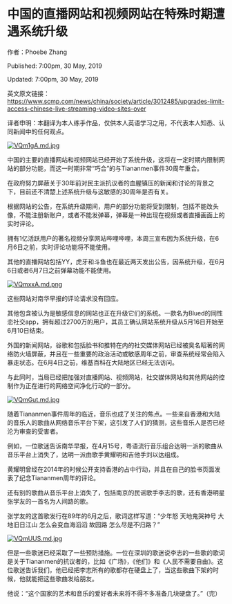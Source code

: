 中国的直播网站和视频网站在特殊时期遭遇系统升级
=

作者：Phoebe Zhang   

Published: 7:00pm, 30 May, 2019

Updated: 7:00pm, 30 May, 2019

英文原文链接：https://www.scmp.com/news/china/society/article/3012485/upgrades-limit-access-chinese-live-streaming-video-sites-over

译者申明：本翻译为本人练手作品，仅供本人英语学习之用，不代表本人知悉、认同新闻中的任何观点。

[![VQm1gA.md.jpg](https://s2.ax1x.com/2019/05/30/VQm1gA.md.jpg)](https://imgchr.com/i/VQm1gA)

中国的主要的直播网站和视频网站已经开始了系统升级，这将在一定时期内限制网站的部分功能，而这一时期非常“巧合”的与Tiananmen事件30周年重合。

在政府努力屏蔽关于30年前对民主派抗议者的血腥镇压的新闻和讨论的背景之下，目前还不清楚上述系统升级与这敏感的30周年是否有关。

根据网站的公告，在系统升级期间，用户的部分功能将受到限制，包括不能改头像，不能注册新账户，或者不能发弹幕，弹幕是一种出现在视频或者直播画面上的实时评论。

拥有1亿活跃用户的著名视频分享网站哔哩哔哩，本周三宣布因为系统升级，在6月6日之前，实时评论功能将不能使用。

其他的直播网站包括YY，虎牙和斗鱼也在最近两天发出公告，因系统升级，在6月6日或者6月7日之前弹幕功能不能使用。

[![VQmxxA.md.png](https://s2.ax1x.com/2019/05/30/VQmxxA.md.png)](https://imgchr.com/i/VQmxxA)

这些网站对南华早报的评论请求没有回应。

其他包含被认为是敏感信息的网站也正在升级它们的系统。一款名为Blued的同性恋社交app，拥有超过2700万的用户，其员工确认网站系统升级从5月16日开始至6月10日结束。

外国的新闻网站，谷歌和包括脸书和推特在内的社交媒体网站已经被臭名昭著的网络防火墙屏蔽，并且在一些重要的政治活动或敏感周年之前，审查系统经常会陷入暴走状态。在6月4日之前，维基百科在大陆地区已经无法访问。

与此同时，当局已经把加强对直播网站、视频网站，社交媒体网站和其他网站的控制作为正在进行的网络空间净化行动的一部分。

[![VQmGut.md.jpg](https://s2.ax1x.com/2019/05/30/VQmGut.md.jpg)](https://imgchr.com/i/VQmGut)

随着Tiananmen事件周年的临近，音乐也成了关注的焦点。一些来自香港和大陆的音乐人的歌曲从网络音乐平台下架，这引发了人们的猜测，这些音乐人是否已经沦为审查的受害者。

例如，一位歌迷告诉南华早报，在4月15号，粤语流行音乐组合达明一派的歌曲从音乐平台上消失了，达明一派由歌手黄耀明和吉他手刘以达组成。

黄耀明曾经在2014年的时候公开支持香港的占中行动，并且在自己的脸书页面发表了纪念Tiananmen周年的评论。

还有别的歌曲从音乐平台上消失了，包括南京的民谣歌手李志的歌，还有香港明星张学友的一首名为人间路的歌。

张学友的这首歌发行在89年的6月之后，歌词这样写道：“少年怒 天地鬼哭神号 大地旧日江山 怎么会变血海滔滔 故园路 怎么尽是不归路？”

[![VQmUUS.md.jpg](https://s2.ax1x.com/2019/05/30/VQmUUS.md.jpg)](https://imgchr.com/i/VQmUUS)

但是一些歌迷已经采取了一些预防措施。一位在深圳的歌迷说李志的一些歌的歌词是关于Tiananmen的抗议者的，比如《广场》，《他们》和《人民不需要自由》。这位歌迷告诉我们，他已经把李志所有的歌都存在硬盘上了，当这些歌曲下架的时候，他就能把这些歌曲发给朋友。

他说：“这个国家的艺术和音乐的爱好者未来将不得不多准备几块硬盘了。”（完）

